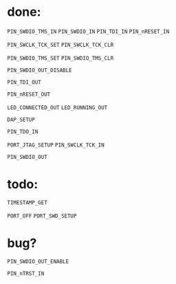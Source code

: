 # done:

`PIN_SWDIO_TMS_IN`
`PIN_SWDIO_IN`
`PIN_TDI_IN`
`PIN_nRESET_IN`

`PIN_SWCLK_TCK_SET`
`PIN_SWCLK_TCK_CLR`

`PIN_SWDIO_TMS_SET`
`PIN_SWDIO_TMS_CLR`

`PIN_SWDIO_OUT_DISABLE`

`PIN_TDI_OUT`

`PIN_nRESET_OUT`

`LED_CONNECTED_OUT`
`LED_RUNNING_OUT`

`DAP_SETUP`

`PIN_TDO_IN`


`PORT_JTAG_SETUP`
`PIN_SWCLK_TCK_IN`

`PIN_SWDIO_OUT`



# todo:



`TIMESTAMP_GET`

`PORT_OFF`
`PORT_SWD_SETUP`

# bug?

`PIN_SWDIO_OUT_ENABLE`

`PIN_nTRST_IN`